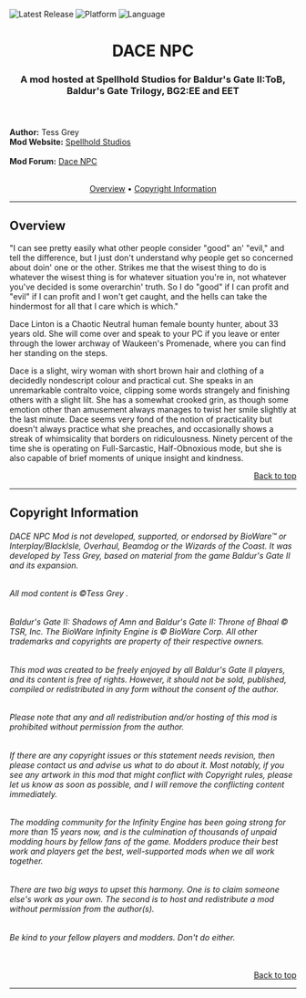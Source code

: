 ![Latest Release](https://img.shields.io/github/v/release/spellholdstudios/Dace_NPC?include_prereleases&color=darkred)<a name="top" id="top">
![Platform](https://img.shields.io/static/v1?label=platform&message=windows%20%7C%20Mac%20%7C%20linux&color=informational)
![Language](https://img.shields.io/static/v1?label=language&message=English&color=limegreen)


<div align="center"><h1>DACE NPC</h1>

<h3>A mod hosted at Spellhold Studios for Baldur's Gate II:ToB, Baldur's Gate Trilogy, BG2:EE and EET<h3>

</div><br />


**Author:** Tess Grey  
**Mod Website:** <a href="http://www.shsforums.net/forum/572-dace/">Spellhold Studios</a><br /><br />
**Mod Forum:** <a href="http://www.shsforums.net/files/file/1038-dace/">Dace NPC</a><br /><br />


<div align="center">
<a href="#intro">Overview</a> &#8226; <a href="#credits">Copyright Information</a></br>
</div>

<hr>


## <a name="intro" id="intro"></a>Overview

"I can see pretty easily what other people consider "good" an' "evil," and tell the difference, but I just don't understand why people get so concerned about doin' one or the other. Strikes me that the wisest thing to do is whatever the wisest thing is for whatever situation you're in, not whatever you've decided is some overarchin' truth. So I do "good" if I can profit and "evil" if I can profit and I won't get caught, and the hells can take the hindermost for all that I care which is which."

Dace Linton is a Chaotic Neutral human female bounty hunter, about 33 years old. She will come over and speak to your PC if you leave or enter through the lower archway of Waukeen's Promenade, where you can find her standing on the steps.

Dace is a slight, wiry woman with short brown hair and clothing of a decidedly nondescript colour and practical cut. She speaks in an unremarkable contralto voice, clipping some words strangely and finishing others with a slight lilt. She has a somewhat crooked grin, as though some emotion other than amusement always manages to twist her smile slightly at the last minute. Dace seems very fond of the notion of practicality but doesn't always practice what she preaches, and occasionally shows a streak of whimsicality that borders on ridiculousness. Ninety percent of the time she is operating on Full-Sarcastic, Half-Obnoxious mode, but she is also capable of brief moments of unique insight and kindness.


<div align="right"><a href="#top">Back to top</a></div>


<hr>



## <a name="credits" id="credits"></a>Copyright Information

###### DACE NPC Mod is not developed, supported, or endorsed by BioWare&trade; or Interplay/BlackIsle, Overhaul, Beamdog or the Wizards of the Coast. It was developed by Tess Grey, based on material from the game Baldur's Gate II and its expansion.
###### All mod content is &copy;Tess Grey .
###### Baldur's Gate II: Shadows of Amn and Baldur's Gate II: Throne of Bhaal &copy; TSR, Inc. The BioWare Infinity Engine is &copy; BioWare Corp. All other trademarks and copyrights are property of their respective owners.

###### This mod was created to be freely enjoyed by all Baldur's Gate II players, and its content is free of rights. However, it should not be sold, published, compiled or redistributed in any form without the consent of the author.
###### Please note that any and all redistribution and/or hosting of this mod is prohibited without permission from the author.

###### If there are any copyright issues or this statement needs revision, then please contact us and advise us what to do about it. Most notably, if you see any artwork in this mod that might conflict with Copyright rules, please let us know as soon as possible, and I will remove the conflicting content immediately.

###### The modding community for the Infinity Engine has been going strong for more than 15 years now, and is the culmination of thousands of unpaid modding hours by fellow fans of the game. Modders produce their best work and players get the best, well-supported mods when we all work together.
###### There are two big ways to upset this harmony. One is to claim someone else's work as your own. The second is to host and redistribute a mod without permission from the author(s).
###### Be kind to your fellow players and modders. Don't do either.</br></br>
<div align="right"><a href="#top">Back to top</a></div>


<hr>
